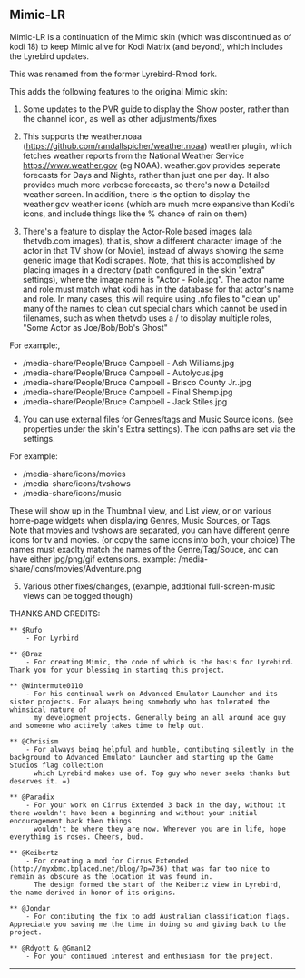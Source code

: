 ## Mimic-LR ##

Mimic-LR is a continuation of the Mimic skin (which was discontinued as of kodi 18) to keep Mimic alive for Kodi Matrix (and beyond), which includes the Lyrebird updates.

This was renamed from the former Lyrebird-Rmod fork.

This adds the following features to the original Mimic skin:

1.  Some updates to the PVR guide to display the Show poster, rather than the channel icon, as well as other adjustments/fixes

2.  This supports the weather.noaa (https://github.com/randallspicher/weather.noaa) weather plugin, which fetches weather reports from the National Weather Service https://www.weather.gov (eg NOAA).  weather.gov provides seperate forecasts for Days and Nights, rather than just one per day.   It also provides much more verbose forecasts, so there's now a Detailed weather screen. In addition, there is the option to display the weather.gov weather icons (which are much more expansive than Kodi's icons, and include things like the % chance of rain on them)

3.  There's a feature to display the Actor-Role based images (ala thetvdb.com images), that is, show a different character image of the actor in that TV show (or Movie), instead of always showing the same generic image that Kodi scrapes.  Note, that this is accomplished by placing images in a directory (path configured in the skin "extra" settings),  where the image name is  "Actor - Role.jpg".  The actor name and role must match what kodi has in the database for that actor's name and role.  In many cases, this will require using .nfo files to "clean up" many of the names to clean out special chars which cannot be used in filenames, such as when thetvdb uses a / to display multiple roles, "Some Actor as Joe/Bob/Bob's Ghost" 

For example:,  
  *   /media-share/People/Bruce Campbell - Ash Williams.jpg
  *   /media-share/People/Bruce Campbell - Autolycus.jpg
  *   /media-share/People/Bruce Campbell - Brisco County Jr..jpg
  *   /media-share/People/Bruce Campbell - Final Shemp.jpg
  *   /media-share/People/Bruce Campbell - Jack Stiles.jpg
     
4.  You can use external files for Genres/tags and Music Source icons.  (see properties under the skin's Extra settings).  The icon paths are set via the settings.

For example:
  *   /media-share/icons/movies
  *   /media-share/icons/tvshows
  *   /media-share/icons/music

These will show up in the Thumbnail view, and List view, or on various home-page widgets when displaying Genres, Music Sources, or Tags.  
Note that movies and tvshows are separated, you can have different genre icons for tv and movies. (or copy the same icons into both, your choice)
The names must exaclty match the names of the Genre/Tag/Souce, and can have either jpg/png/gif extensions.
example: /media-share/icons/movies/Adventure.png

5. Various other fixes/changes, (example, addtional full-screen-music views can be togged though)

THANKS AND CREDITS:

	** $Rufo
		- For Lyrbird

	** @Braz
		- For creating Mimic, the code of which is the basis for Lyrebird. Thank you for your blessing in starting this project.
		
	** @Wintermute0110
		- For his continual work on Advanced Emulator Launcher and its sister projects. For always being somebody who has tolerated the whimsical nature of
		  my development projects. Generally being an all around ace guy and someone who actively takes time to help out.
		  
	** @Chrisism
		- For always being helpful and humble, contibuting silently in the background to Advanced Emulator Launcher and starting up the Game Studios flag collection
		  which Lyrebird makes use of. Top guy who never seeks thanks but deserves it. =)
		  
	** @Paradix
		- For your work on Cirrus Extended 3 back in the day, without it there wouldn't have been a beginning and without your initial encouragement back then things
		  wouldn't be where they are now. Wherever you are in life, hope everything is roses. Cheers, bud.
		  
	** @Keibertz
		- For creating a mod for Cirrus Extended (http://myxbmc.bplaced.net/blog/?p=736) that was far too nice to remain as obscure as the location it was found in.
		  The design formed the start of the Keibertz view in Lyrebird, the name derived in honor of its origins.
		  
	** @Jondar
		- For contibuting the fix to add Australian classification flags. Appreciate you saving me the time in doing so and giving back to the project.
		
	** @Rdyott & @Gman12
		- For your continued interest and enthusiasm for the project.

***


